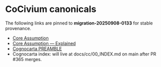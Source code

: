 # CoCivium canonicals

The following links are pinned to **migration-20250908-0133** for stable provenance.

- [Core Assumption](https://github.com/rickballard/CoCivium/blob/migration-20250908-0133/docs/philosophy/Core_Assumption.md)
- [Core Assumption — Explained](https://github.com/rickballard/CoCivium/blob/migration-20250908-0133/docs/philosophy/Core_Assumption_Explained.md)
- [Cognocarta PREAMBLE](https://github.com/rickballard/CoCivium/blob/migration-20250908-0133/docs/cc/PREAMBLE.md)
- Cognocarta index: will live at docs/cc/00_INDEX.md on main after PR #365 merges.
